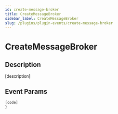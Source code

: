 ```yaml
---
id: create-message-broker
title: CreateMessageBroker
sidebar_label: CreateMessageBroker
slug: /plugins/plugin-events/create-message-broker
---
```


# CreateMessageBroker

## Description

[description]

## Event Params

```javascript
[code]
}
```
